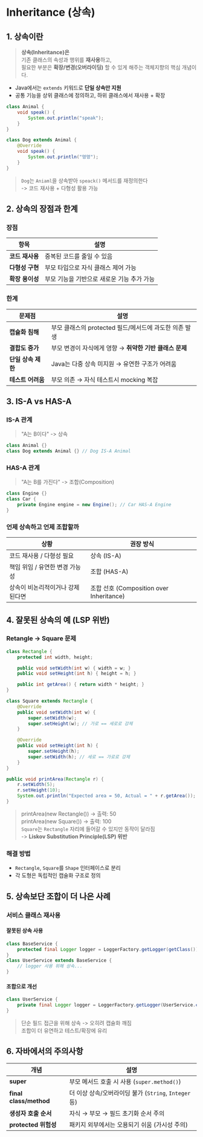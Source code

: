 # Inheritance (상속)

## 1. 상속이란
> **상속(Inheritance)은**  
> 기존 클래스의 속성과 행위를 **재사용**하고,  
> 필요한 부분은 **확장/변경(오버라이딩)** 할 수 있게 해주는 객체지향의 핵심 개념이다.

- Java에서는 `extends` 키워드로 **단일 상속만 지원**
- 공통 기능을 상위 클래스에 정의하고, 하위 클래스에서 재사용 + 확장

```java
class Animal {
    void speak() {
        System.out.println("speak");
    }
}

class Dog extends Animal {
    @Override
    void speak() {
        System.out.println("멍멍");
    }
}
```
> `Dog`는 `Aniaml`을 상속받아 `speack()` 메서드를 재정의한다  
> -> 코드 재사용 + 다형성 활용 가능


## 2. 상속의 장점과 한계

### 장점
| 항목         | 설명                       |
| ---------- | ------------------------ |
| **코드 재사용** | 중복된 코드를 줄일 수 있음          |
| **다형성 구현** | 부모 타입으로 자식 클래스 제어 가능     |
| **확장 용이성** | 부모 기능을 기반으로 새로운 기능 추가 가능 |

### 한계
| 문제점          | 설명                                  |
| ------------ | ----------------------------------- |
| **캡슐화 침해**   | 부모 클래스의 protected 필드/메서드에 과도한 의존 발생 |
| **결합도 증가**   | 부모 변경이 자식에게 영향 → **취약한 기반 클래스 문제**  |
| **단일 상속 제한** | Java는 다중 상속 미지원 → 유연한 구조가 어려움       |
| **테스트 어려움**  | 부모 의존 → 자식 테스트시 mocking 복잡          |


## 3. IS-A vs HAS-A

### IS-A 관계
>"A는 B이다" -> 상속

```java
class Animal {}
class Dog extends Animal {} // Dog IS-A Animal
```

### HAS-A 관계
> "A는 B를 가진다" -> 조합(Composition)

```java
class Engine {}
class Car {
    private Engine engine = new Engine(); // Car HAS-A Engine
}
```

### 언제 상속하고 언제 조합할까
| 상황                 | 권장 방식                                |
| ------------------ | ------------------------------------ |
| 코드 재사용 / 다형성 필요    | 상속 (IS-A)                            |
| 책임 위임 / 유연한 변경 가능성 | 조합 (HAS-A)                           |
| 상속이 비논리적이거나 강제된다면  | 조합 선호 (Composition over Inheritance) |


## 4. 잘못된 상속의 예 (LSP 위반)

### Retangle -> Square 문제

```java
class Rectangle {
    protected int width, height;

    public void setWidth(int w) { width = w; }
    public void setHeight(int h) { height = h; }

    public int getArea() { return width * height; }
}

class Square extends Rectangle {
    @Override
    public void setWidth(int w) {
        super.setWidth(w);
        super.setHeight(w); // 가로 == 세로로 강제
    }

    @Override
    public void setHeight(int h) {
        super.setHeight(h);
        super.setWidth(h); // 세로 == 가로로 강제
    }
}
```
```java
public void printArea(Rectangle r) {
    r.setWidth(5);
    r.setHeight(10);
    System.out.println("Expected area = 50, Actual = " + r.getArea());
}
```
> printArea(new Rectangle()) -> 출력: 50  
> printArea(new Square()) -> 출력: 100  
> `Square`는 `Rectangle` 자리에 들어갈 수 있지만 동작이 달라짐  
> -> **Liskov Substitution Principle(LSP) 위반**

### 해결 방법
- `Rectangle`, `Square`를 `Shape` 인터페이스로 분리
- 각 도형은 독립적인 캡술화 구조로 정의

## 5. 상속보단 조합이 더 나은 사례

### 서비스 클래스 재사용

#### 잘못된 상속 사용

```java
class BaseService {
    protected final Logger logger = LoggerFactory.getLogger(getClass());
}
class UserService extends BaseService {
    // logger 사용 위해 상속...
}
```

#### 조합으로 개선
```java
class UserService {
    private final Logger logger = LoggerFactory.getLogger(UserService.class);
}
```

> 단순 필드 접근을 위해 상속 -> 오히려 캡슐화 깨짐  
> 조합이 더 유연하고 테스트/확장에 유리


## 6. 자바에서의 주의사항

| 개념                     | 설명                                       |
| ---------------------- | ---------------------------------------- |
| **super**              | 부모 메서드 호출 시 사용 (`super.method()`)        |
| **final class/method** | 더 이상 상속/오버라이딩 불가 (`String`, `Integer` 등) |
| **생성자 호출 순서**          | 자식 → 부모 → 필드 초기화 순서 주의                   |
| **protected 위험성**      | 패키지 외부에서는 오용되기 쉬움 (가시성 주의)               |


